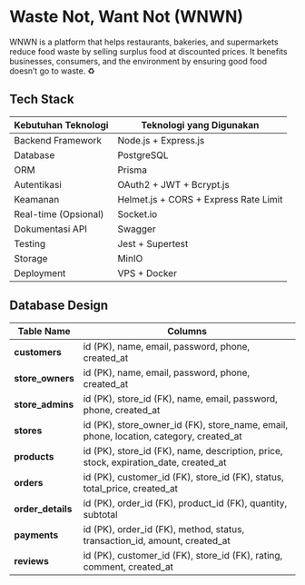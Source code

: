 # Waste Not, Want Not (WNWN)
WNWN is a platform that helps restaurants, bakeries, and supermarkets reduce food waste by selling surplus food at discounted prices. It benefits businesses, consumers, and the environment by ensuring good food doesn’t go to waste. ♻️ 





## Tech Stack
| Kebutuhan Teknologi      | Teknologi yang Digunakan              |
| ------------------------ | ------------------------------------- |
| Backend Framework        | Node.js + Express.js                  |
| Database                 | PostgreSQL                            |
| ORM                      | Prisma                                |
| Autentikasi              | OAuth2 + JWT + Bcrypt.js              |
| Keamanan                 | Helmet.js + CORS + Express Rate Limit |
| Real-time (Opsional)     | Socket.io                             |
| Dokumentasi API          | Swagger                               |
| Testing                  | Jest + Supertest                      |
| Storage                  | MinIO                                 |
| Deployment               | VPS + Docker                          |

## Database Design
| Table Name        | Columns |
|------------------|---------|
| **customers**    | id (PK), name, email, password, phone, created_at |
| **store_owners** | id (PK), name, email, password, phone, created_at |
| **store_admins** | id (PK), store_id (FK), name, email, password, phone, created_at |
| **stores**       | id (PK), store_owner_id (FK), store_name, email, phone, location, category, created_at |
| **products**     | id (PK), store_id (FK), name, description, price, stock, expiration_date, created_at |
| **orders**       | id (PK), customer_id (FK), store_id (FK), status, total_price, created_at |
| **order_details** | id (PK), order_id (FK), product_id (FK), quantity, subtotal |
| **payments**     | id (PK), order_id (FK), method, status, transaction_id, amount, created_at |
| **reviews**      | id (PK), customer_id (FK), store_id (FK), rating, comment, created_at |
